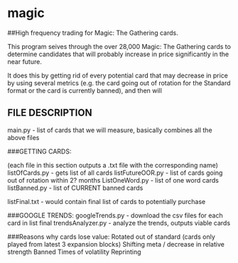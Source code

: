 # magic

##High frequency trading for Magic: The Gathering cards.

This program seives through the over 28,000 Magic: The Gathering cards to determine candidates that will probably increase in price significantly in the near future.

It does this by getting rid of every potential card that may decrease in price by using several metrics (e.g. the card going out of rotation for the Standard format or the card is currently banned),
and then will


## FILE DESCRIPTION

main.py - list of cards that we will measure, basically combines all the above files




###GETTING CARDS:

(each file in this section outputs a .txt file with the corresponding name)
listOfCards.py - gets list of all cards
listFutureOOR.py - list of cards going out of rotation within 2? months
ListOneWord.py - list of one word cards
listBanned.py - list of CURRENT banned cards


listFinal.txt - would contain final list of cards to potentially purchase


###GOOGLE TRENDS:
googleTrends.py - download the csv files for each card in list final
trendsAnalyzer.py - analyze the trends, outputs viable cards


###Reasons why cards lose value:
Rotated out of standard (cards only played from latest 3 expansion blocks)
Shifting meta / decrease in relative strength
Banned
Times of volatility
Reprinting
